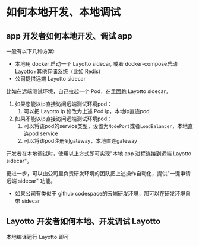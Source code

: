 # 如何本地开发、本地调试
## app 开发者如何本地开发、调试 app
一般有以下几种方案:

- 本地用 docker 启动一个 Layotto sidecar, 或者 docker-compose启动 Layotto+其他存储系统（比如 Redis)
- 公司提供远端 Layotto sidecar

比如在远端测试环境，自己拉起一个 Pod，在里面跑 Layotto sidecar。

1. 如果您能以ip直接访问远端测试环境pod：
    1. 可以把 Layotto ip 修改为上述 Pod ip，本地ip直连pod
2. 如果不能以ip直接访问远端测试环境pod：
    1. 可以将该pod的service类型，设置为`NodePort`或者`LoadBalancer`，本地直连pod service
    2. 可以将该pod注册到gateway，本地直连gateway

开发者在本地调试时，使用以上方式即可实现"本地 app 进程连接到远端 Layotto sidecar"。

更进一步，可以由公司里负责研发环境的团队把上述操作自动化，提供"一键申请远端 sidecar" 功能。

- 如果公司有类似于 github codespace的云端研发环境，那可以在研发环境自带 sidecar


## Layotto 开发者如何本地、开发调试 Layotto
本地编译运行 Layotto 即可